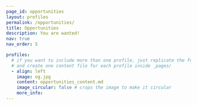 ```yaml
---
page_id: opportunities
layout: profiles
permalink: /opportunities/
title: Opportunities
description: You are wanted!
nav: true
nav_order: 5

profiles:
  # if you want to include more than one profile, just replicate the following block
  # and create one content file for each profile inside _pages/
  - align: left
    image: og.jpg
    content: opportunities_content.md
    image_circular: false # crops the image to make it circular
    more_info:
---
```

